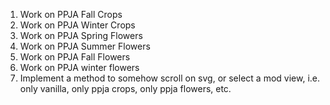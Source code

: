 1. Work on PPJA Fall Crops
2. Work on PPJA Winter Crops
3. Work on PPJA Spring Flowers
4. Work on PPJA Summer Flowers
5. Work on PPJA Fall Flowers
6. Work on PPJA winter flowers
7. Implement a method to somehow scroll on svg, or select a mod view, i.e. only vanilla, only ppja crops, only ppja flowers, etc.